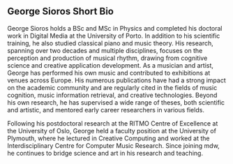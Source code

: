 ## George Sioros Short Bio

George Sioros holds a BSc and MSc in Physics and completed his doctoral work in Digital Media at the University of Porto. In addition to his scientific training, he also studied classical piano and music theory. His research, spanning over two decades and multiple disciplines, focuses on the perception and production of musical rhythm, drawing from cognitive science and creative application development. As a musician and artist, George has performed his own music and contributed to exhibitions at venues across Europe. His numerous publications have had a strong impact on the academic community and are regularly cited in the fields of music cognition, music information retrieval, and creative technologies. Beyond his own research, he has supervised a wide range of theses, both scientific and artistic, and mentored early career researchers in various fields.

Following his postdoctoral research at the RITMO Centre of Excellence at the University of Oslo, George held a faculty position at the University of Plymouth, where he lectured in Creative Computing and worked at the Interdisciplinary Centre for Computer Music Research. Since joining mdw, he continues to bridge science and art in his research and teaching.
